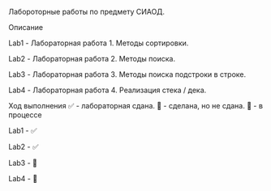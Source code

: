 Лабороторные работы по предмету СИАОД.

Описание

Lab1 - Лабораторная работа 1. Методы сортировки.

Lab2 - Лабораторная работа 2. Методы поиска.

Lab3 - Лабораторная работа 3. Методы поиска подстроки в строке.

Lab4 - Лабораторная работа 4. Реализация стека / дека.

Ход выполнения
✅ - лабораторная сдана. 🔲 - сделана, но не сдана. 🔴 - в процессе

Lab1 - ✅

Lab2 - ✅

Lab3 - 🔲

Lab4 - 🔲
